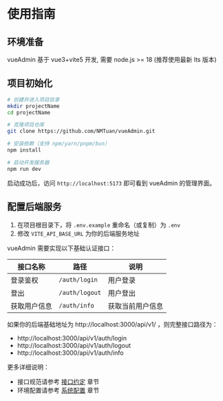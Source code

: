 
# 使用指南

## 环境准备

vueAdmin 基于 vue3+vite5 开发, 需要 node.js >= 18 (推荐使用最新 lts 版本)

## 项目初始化

```bash
# 创建并进入项目目录
mkdir projectName
cd projectName

# 克隆项目仓库
git clone https://github.com/NMTuan/vueAdmin.git

# 安装依赖（支持 npm/yarn/pnpm/bun）
npm install

# 启动开发服务器
npm run dev
```

启动成功后，访问 `http://localhost:5173` 即可看到 vueAdmin 的管理界面。

## 配置后端服务

1. 在项目根目录下，将 `.env.example` 重命名（或复制）为 `.env`
2. 修改 `VITE_API_BASE_URL` 为你的后端服务地址

vueAdmin 需要实现以下基础认证接口：

| 接口名称     | 路径 | 说明             |
| -------------- | ------ | ------------------ |
| 登录鉴权     | `/auth/login`     | 用户登录         |
| 登出         | `/auth/logout`     | 用户登出         |
| 获取用户信息 | `/auth/info`     | 获取当前用户信息 |

如果你的后端基础地址为 http://localhost:3000/api/v1/ ，则完整接口路径为：

* http://localhost:3000/api/v1/auth/login
* http://localhost:3000/api/v1/auth/logout
* http://localhost:3000/api/v1/auth/info

更多详细说明：

* 接口规范请参考 [接口约定](/contract) 章节
* 环境配置请参考 [系统配置](/config) 章节